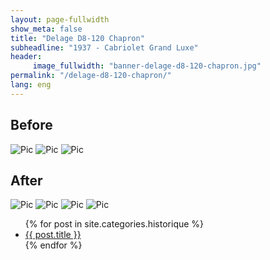 ```yaml
---
layout: page-fullwidth
show_meta: false
title: "Delage D8-120 Chapron"
subheadline: "1937 - Cabriolet Grand Luxe"
header:
     image_fullwidth: "banner-delage-d8-120-chapron.jpg"
permalink: "/delage-d8-120-chapron/"
lang: eng
---
```



## Before


![Pic](/images/p-delage-d8-120-chapron/delage-d8-120-chapron-15.jpg)
![Pic](/images/p-delage-d8-120-chapron/delage-d8-120-chapron-13.jpg)
![Pic](/images/p-delage-d8-120-chapron/delage-d8-120-chapron-10.jpg)

## After


![Pic](/images/p-delage-d8-120-chapron/delage-d8-120-chapron-7.jpg)
![Pic](/images/p-delage-d8-120-chapron/delage-d8-120-chapron-8.jpg)
![Pic](/images/p-delage-d8-120-chapron/delage-d8-120-chapron-9.jpg)
![Pic](/images/p-delage-d8-120-chapron/delage-d8-120-chapron-5.jpg)


<ul>
    {% for post in site.categories.historique %}
    <li><a href="{{ site.url }}{{ site.baseurl }}{{ post.url }}">{{ post.title }}</a></li>
    {% endfor %}
</ul>

